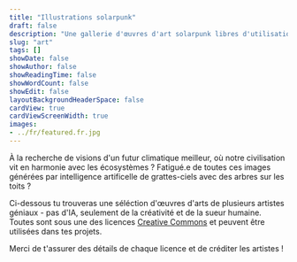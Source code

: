 ```yaml
---
title: "Illustrations solarpunk"
draft: false
description: "Une gallerie d'œuvres d'art solarpunk libres d'utilisation et sous licences ouvertes"
slug: "art"
tags: []
showDate: false
showAuthor: false
showReadingTime: false
showWordCount: false
showEdit: false
layoutBackgroundHeaderSpace: false
cardView: true
cardViewScreenWidth: true
images:
- ../fr/featured.fr.jpg
---
```


À la recherche de visions d'un futur climatique meilleur, où notre civilisation vit en harmonie avec les écosystèmes ? Fatigué.e de toutes ces images générées par intelligence artificelle de grattes-ciels avec des arbres sur les toits ?

Ci-dessous tu trouveras une séléction d'œuvres d'arts de plusieurs artistes géniaux - pas d'IA, seulement de la créativité et de la sueur humaine. Toutes sont sous une des licences [Creative Commons](https://creativecommons.org/faq/fr/#informations-g%C3%A9n%C3%A9rales-sur-la-licence) et peuvent être utilisées dans tes projets.

Merci de t'assurer des détails de chaque licence et de créditer les artistes !

</BR>
